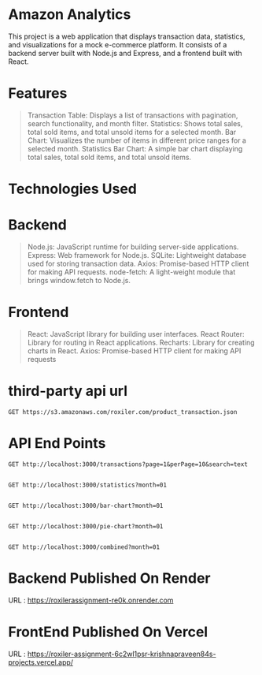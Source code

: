 # Amazon Analytics
This project is a web application that displays transaction data, statistics, and visualizations for a mock e-commerce platform. It   consists of a backend server built with Node.js and Express, and a frontend built with React.
  
# Features
> Transaction Table: Displays a list of transactions with pagination, search functionality, and month filter.
> Statistics: Shows total sales, total sold items, and total unsold items for a selected month.
> Bar Chart: Visualizes the number of items in different price ranges for a selected month.
> Statistics Bar Chart: A simple bar chart displaying total sales, total sold items, and total unsold items.


# Technologies Used

  # Backend
   > Node.js: JavaScript runtime for building server-side applications.
   > Express: Web framework for Node.js.
   > SQLite: Lightweight database used for storing transaction data.
   > Axios: Promise-based HTTP client for making API requests.
   > node-fetch: A light-weight module that brings window.fetch to Node.js.

  # Frontend
   > React: JavaScript library for building user interfaces.
   > React Router: Library for routing in React applications.
   > Recharts: Library for creating charts in React.
   > Axios: Promise-based HTTP client for making API requests

# third-party api url
    GET https://s3.amazonaws.com/roxiler.com/product_transaction.json

# API End Points
    GET http://localhost:3000/transactions?page=1&perPage=10&search=text


    GET http://localhost:3000/statistics?month=01


    GET http://localhost:3000/bar-chart?month=01


    GET http://localhost:3000/pie-chart?month=01


    GET http://localhost:3000/combined?month=01
# Backend Published On Render
URL : https://roxilerassignment-re0k.onrender.com
# FrontEnd Published On Vercel
URL : https://roxiler-assignment-6c2wl1psr-krishnapraveen84s-projects.vercel.app/
